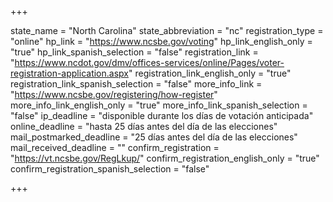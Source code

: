 +++

state_name = "North Carolina"
state_abbreviation = "nc"
registration_type = "online"
hp_link = "https://www.ncsbe.gov/voting"
hp_link_english_only = "true"
hp_link_spanish_selection = "false"
registration_link = "https://www.ncdot.gov/dmv/offices-services/online/Pages/voter-registration-application.aspx"
registration_link_english_only = "true"
registration_link_spanish_selection = "false"
more_info_link = "https://www.ncsbe.gov/registering/how-register"
more_info_link_english_only = "true"
more_info_link_spanish_selection = "false"
ip_deadline = "disponible durante los días de votación anticipada"
online_deadline = "hasta 25 días antes del día de las elecciones"
mail_postmarked_deadline = "25 días antes del día de las elecciones"
mail_received_deadline = ""
confirm_registration = "https://vt.ncsbe.gov/RegLkup/"
confirm_registration_english_only = "true"
confirm_registration_spanish_selection = "false"

+++